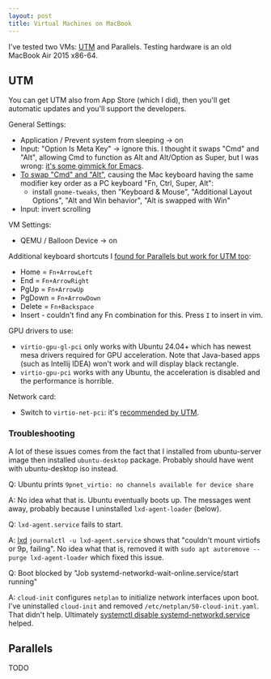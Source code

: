 ```yaml
---
layout: post
title: Virtual Machines on MacBook
---
```


I've tested two VMs: [UTM](https://getutm.app/) and Parallels. Testing hardware is
an old MacBook Air 2015 x86-64.

## UTM

You can get UTM also from App Store (which I did), then you'll get automatic updates and you'll
support the developers.

General Settings:

* Application / Prevent system from sleeping -> on
* Input: "Option Is Meta Key" -> ignore this. I thought it swaps "Cmd" and "Alt", allowing
  Cmd to function as Alt and Alt/Option as Super, but I was wrong: [it's some gimmick for Emacs](https://docs.getutm.app/preferences/macos/#option-is-meta-key).
* [To swap "Cmd" and "Alt"](https://unix.stackexchange.com/a/417708/256417),
  causing the Mac keyboard having the same modifier key order as a PC keyboard "Fn, Ctrl, Super, Alt":
  * install `gnome-tweaks`, then "Keyboard & Mouse", "Additional Layout Options", "Alt and Win behavior", "Alt is swapped with Win"
* Input: invert scrolling

VM Settings:

* QEMU / Balloon Device -> on

Additional keyboard shortcuts I [found for Parallels but work for UTM too](https://forum.parallels.com/threads/keyboard-shortcut-for-home-end.208263/):

* Home = `Fn+ArrowLeft`
* End = `Fn+ArrowRight`
* PgUp = `Fn+ArrowUp`
* PgDown = `Fn+ArrowDown`
* Delete = `Fn+Backspace`
* Insert - couldn't find any Fn combination for this. Press `I` to insert in vim.

GPU drivers to use:

* `virtio-gpu-gl-pci` only works with Ubuntu 24.04+ which has newest mesa drivers required for GPU acceleration. Note that Java-based
  apps (such as Intellij IDEA) won't work and will display black rectangle.
* `virtio-gpu-pci` works with any Ubuntu, the acceleration is disabled and the performance is horrible.

Network card:

* Switch to `virtio-net-pci`: it's [recommended by UTM](https://docs.getutm.app/settings-qemu/devices/network/network/).

### Troubleshooting

A lot of these issues comes from the fact that I installed from ubuntu-server image then installed `ubuntu-desktop` package. Probably
should have went with ubuntu-desktop iso instead.

Q: Ubuntu prints `9pnet_virtio: no channels available for device share`

A: No idea what that is. Ubuntu eventually boots up. The messages went away, probably because I uninstalled `lxd-agent-loader` (below).

Q: `lxd-agent.service` fails to start.

A: [lxd](https://wiki.archlinux.org/title/LXD)
`journalctl -u lxd-agent.service` shows that "couldn't mount virtiofs or 9p, failing".
No idea what that is, removed it with `sudo apt autoremove --purge lxd-agent-loader` which fixed this issue.

Q: Boot blocked by "Job systemd-networkd-wait-online.service/start running"

A: `cloud-init` configures `netplan` to initialize network interfaces upon boot.
I've uninstalled `cloud-init` and removed `/etc/netplan/50-cloud-init.yaml`. That didn't help.
Ultimately [systemctl disable systemd-networkd.service](https://askubuntu.com/a/1501504/22996) helped.

## Parallels

TODO
